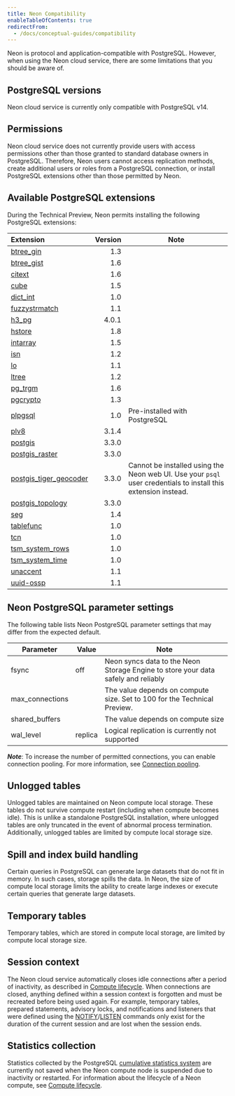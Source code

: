 ```yaml
---
title: Neon Compatibility
enableTableOfContents: true
redirectFrom:
  - /docs/conceptual-guides/compatibility
---
```


Neon is protocol and application-compatible with PostgreSQL. However, when using the Neon cloud service, there are some limitations that you should be aware of.

## PostgreSQL versions

Neon cloud service is currently only compatible with PostgreSQL v14.

## Permissions

Neon cloud service does not currently provide users with access permissions other than those granted to standard database owners in PostgreSQL. Therefore, Neon users cannot access replication methods, create additional users or roles from a PostgreSQL connection, or install PostgreSQL extensions other than those permitted by Neon.

<a id="default-extensions/"></a>

## Available PostgreSQL extensions

During the Technical Preview, Neon permits installing the following PostgreSQL extensions:

| Extension                                                                     | Version | Note                                                                                                           |
| :---------------------------------------------------------------------------- | ------: | -------------------------------------------------------------------------------------------------------------- |
| [btree_gin](https://www.postgresql.org/docs/14/btree-gin.html)                |     1.3 |                                                                                                                |
| [btree_gist](https://www.postgresql.org/docs/14/btree-gist.html)              |     1.6 |                                                                                                                |
| [citext](https://www.postgresql.org/docs/14/citext.html)                      |     1.6 |                                                                                                                |
| [cube](https://www.postgresql.org/docs/14/cube.html)                          |     1.5 |                                                                                                                |
| [dict_int](https://www.postgresql.org/docs/14/dict-int.html)                  |     1.0 |                                                                                                                |
| [fuzzystrmatch](https://www.postgresql.org/docs/14/fuzzystrmatch.html)        |     1.1 |                                                                                                                |
| [h3_pg](https://github.com/zachasme/h3-pg/blob/main/docs/api.md)              |   4.0.1 |                                                                                                                |
| [hstore](https://www.postgresql.org/docs/14/hstore.html)                      |     1.8 |                                                                                                                |
| [intarray](https://www.postgresql.org/docs/14/intarray.html)                  |     1.5 |                                                                                                                |
| [isn](https://www.postgresql.org/docs/14/isn.html)                            |     1.2 |                                                                                                                |
| [lo](https://www.postgresql.org/docs/10/lo.html)                              |     1.1 |                                                                                                                |
| [ltree](https://www.postgresql.org/docs/14/ltree.html)                        |     1.2 |                                                                                                                |
| [pg_trgm](https://www.postgresql.org/docs/14/pgtrgm.html)                     |     1.6 |                                                                                                                |
| [pgcrypto](https://www.postgresql.org/docs/14/pgcrypto.html)                  |     1.3 |                                                                                                                |
| [plpgsql](https://www.postgresql.org/docs/14/plpgsql.html)                    |     1.0 | Pre-installed with PostgreSQL                                                                                  |
| [plv8](https://plv8.github.io/)                                               |   3.1.4 |                                                                                                                |
| [postgis](https://postgis.net/)                                               |   3.3.0 |                                                                                                                |
| [postgis_raster](https://postgis.net/docs/RT_reference.html)                  |   3.3.0 |                                                                                                                |
| [postgis_tiger_geocoder](https://postgis.net/docs/Extras.html#Tiger_Geocoder) |   3.3.0 | Cannot be installed using the Neon web UI. Use your `psql` user credentials to install this extension instead. |
| [postgis_topology](https://www.postgis.net/docs/Topology.html)                |   3.3.0 |                                                                                                                |
| [seg](https://www.postgresql.org/docs/14/seg.html)                            |     1.4 |                                                                                                                |
| [tablefunc](https://www.postgresql.org/docs/14/tablefunc.html)                |     1.0 |                                                                                                                |
| [tcn](https://www.postgresql.org/docs/14/tcn.html)                            |     1.0 |                                                                                                                |
| [tsm_system_rows](https://www.postgresql.org/docs/14/tsm-system-rows.html)    |     1.0 |                                                                                                                |
| [tsm_system_time](https://www.postgresql.org/docs/14/tsm-system-time.html)    |     1.0 |                                                                                                                |
| [unaccent](https://www.postgresql.org/docs/14/unaccent.html)                  |     1.1 |                                                                                                                |
| [uuid-ossp](https://www.postgresql.org/docs/14/uuid-ossp.html)                |     1.1 |                                                                                                                |

<a id="default-parameters/"></a>

## Neon PostgreSQL parameter settings

The following table lists Neon PostgreSQL parameter settings that may differ from the expected default.

| Parameter       | Value   | Note                                                                              |
| --------------- | ------- | --------------------------------------------------------------------------------- |
| fsync           | off     | Neon syncs data to the Neon Storage Engine to store your data safely and reliably |
| max_connections |         | The value depends on compute size. Set to 100 for the Technical Preview.          |
| shared_buffers  |         | The value depends on compute size                                                 |
| wal_level       | replica | Logical replication is currently not supported                                    |

**_Note_**: To increase the number of permitted connections, you can enable connection pooling. For more information, see [Connection pooling](/docs/get-started-with-neon/connection-pooling).

## Unlogged tables

Unlogged tables are maintained on Neon compute local storage. These tables do not survive compute restart (including when compute becomes idle). This is unlike a standalone PostgreSQL installation, where unlogged tables are only truncated in the event of abnormal process termination. Additionally, unlogged tables are limited by compute local storage size.

## Spill and index build handling

Certain queries in PostgreSQL can generate large datasets that do not fit in memory. In such cases, storage spills the data. In Neon, the size of compute local storage limits the ability to create large indexes or execute certain queries that generate large datasets.

## Temporary tables

Temporary tables, which are stored in compute local storage, are limited by compute local storage size.

## Session context

The Neon cloud service automatically closes idle connections after a period of inactivity, as described in [Compute lifecycle](/docs/conceptual-guides/compute-lifecycle/). When connections are closed, anything defined within a session context is forgotten and must be recreated before being used again. For example, temporary tables, prepared statements, advisory locks, and notifications and listeners that were defined using the [NOTIFY](https://www.postgresql.org/docs/14/sql-notify.html)/[LISTEN](https://www.postgresql.org/docs/14/sql-listen.html) commands only exist for the duration of the current session and are lost when the session ends.

## Statistics collection

Statistics collected by the PostgreSQL [cumulative statistics system](https://www.postgresql.org/docs/14/monitoring-stats.html) are currently not saved when the Neon compute node is suspended due to inactivity or restarted. For information about the lifecycle of a Neon compute, see [Compute lifecycle](/docs/conceptual-guides/compute-lifecycle/).
